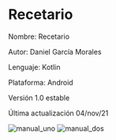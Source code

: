 # Recetario
Nombre: Recetario

Autor: Daniel García Morales

Lenguaje: Kotlin

Plataforma: Android

Versión 1.0 estable

Última actualización 04/nov/21

![manual_uno](https://user-images.githubusercontent.com/62160774/140418202-ad86ce3a-10ee-4a39-9118-ffac890fb555.png)
![manual_dos](https://user-images.githubusercontent.com/62160774/140418205-3caaf524-49c6-425d-9ce6-305c9e1d4cf1.png)
